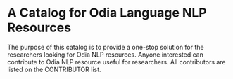# A Catalog for Odia Language NLP Resources
The purpose of this catalog is to provide a one-stop solution for the researchers looking for Odia NLP resources. Anyone interested can contribute to Odia NLP resource useful for researchers. All contributors are listed on the CONTRIBUTOR list.  
